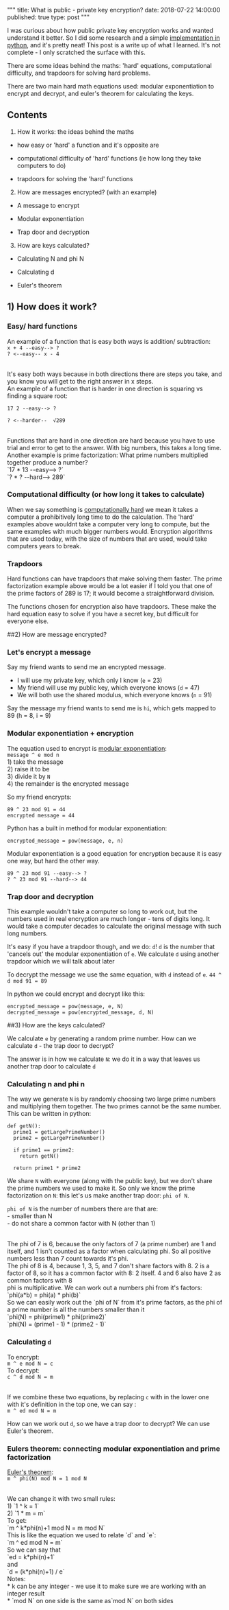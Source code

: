 """
title: What is public - private key encryption?
date: 2018-07-22 14:00:00
published: true
type: post
"""

I was curious about how public private key encryption works and wanted understand it better.  So I did some research and a simple [implementation in python](https://github.com/Nasreen123/public-private-key-encryption), and it's pretty neat!  This post is a write up of what I learned. It's not complete - I only scratched the surface with this. 

There are some ideas behind the maths: 'hard' equations, computational difficulty, and trapdoors for solving hard problems.

There are two main hard math equations used: modular exponentiation to encrypt and decrypt, and euler's theorem for calculating the keys. 

## Contents
1) How it works: the ideas behind the maths

 - how easy or 'hard' a function and it's opposite are

 - computational difficulty of 'hard' functions (ie how long they take computers to do)

 - trapdoors for solving the 'hard' functions


2) How are messages encrypted? (with an  example)

- A message to encrypt

- Modular exponentiation 

- Trap door and decryption

3) How are keys calculated?

- Calculating N and phi N

- Calculating d

- Euler's theorem


## 1) How does it work?

### Easy/ hard functions

An example of a function that is easy both ways is addition/ subtraction:
<br>`x + 4 --easy--> ?`
<br>`? <--easy-- x - 4`

<br>
It's easy both ways because in both directions there are steps you take, and you know you will get to the right answer in x steps. 

<br>
An example of a function that is harder in one direction is squaring vs finding a square root:

`17 2 --easy--> ?`

`? <--harder--  √289 `

<br>
Functions that are hard in one direction are hard because you have to use trial and error to get to the answer. With big numbers, this takes a long time. 

<br>
Another example is prime factorization: What prime numbers multiplied together produce a number?
<br>`17 * 13 --easy--> ?`
<br>`? * ? --hard--> 289`


### Computational difficulty (or how long it takes to calculate)

When we say something is [computationally hard](https://en.wikipedia.org/wiki/Computational_complexity) we mean it takes a computer a prohibitively long time to do the calculation.  The 'hard' examples above wouldnt take a computer very long to compute, but the same examples with much bigger numbers would.  Encryption algorithms that are used today, with the size of numbers that are used, would take computers years to break.


### Trapdoors

Hard functions can have trapdoors that make solving them faster.  The prime factorization example above would be a lot easier if I told you that one of the prime factors of 289 is 17; it would become a straightforward division. 

The functions chosen for encryption also have trapdoors.  These make the hard equation easy to solve if you have a secret key, but difficult for everyone else.


##2) How are message encrypted?

### Let's encrypt a message

Say my friend wants to send me an encrypted message.

* I will use my private key, which only I know (`e` = 23)
* My friend will use my public key, which everyone knows (`d` = 47)
* We will both use the shared modulus, which everyone knows (`n` = 91)

Say the message my friend wants to send me is `hi`, which gets mapped to 89 (h = 8, i = 9)


### Modular exponentiation + encryption

The equation used to encrypt is [modular exponentiation](https://en.wikipedia.org/wiki/Modular_exponentiation):
<br>`message ^ e mod n`
<br>1) take the message
<br>2) raise it to be
<br>3) divide it by `N`
<br>4) the remainder is the encrypted message

So my friend encrypts:
```
89 ^ 23 mod 91 = 44
encrypted message = 44
```

Python has a built in method for modular exponentiation:
```
encrypted_message = pow(message, e, n)
```

Modular exponentiation is a good equation for encryption because it is easy one way, but hard the other way. 

```
89 ^ 23 mod 91 --easy--> ?
? ^ 23 mod 91 --hard--> 44
```


### Trap door and decryption

This example wouldn't take a computer so long to work out, but the numbers used in real encryption are much longer - tens of digits long.  It would take a computer decades to calculate the original message with such long numbers.

It's easy if you have a trapdoor though, and we do: `d`! `d` is the number that 'cancels out' the modular exponentiation of `e`.  We calculate `d` using another trapdoor which we will talk about later

To decrypt the message we use the same equation, with `d` instead of `e`.
`44 ^ d mod 91 = 89`

In python we could encrypt and decrypt like this:
```
encrypted_message = pow(message, e, N)
decrypted_message = pow(encrypted_message, d, N)
```


##3) How are the keys calculated?

We calculate `e` by generating a random prime number.  How can we calculate `d` - the trap door to decrypt?  

The answer is in how we calculate `N`: we do it in a way that leaves us another trap door to calculate `d`

### Calculating n and phi n
The way we generate `N` is by randomly choosing two large prime numbers and multiplying them together.  The two primes cannot be the same number.  This can be written in python:
```
def getN():
  prime1 = getLargePrimeNumber()
  prime2 = getLargePrimeNumber()

  if prime1 == prime2:
    return getN()

  return prime1 * prime2
```

We share `N` with everyone (along with the public key), but we don't share the prime numbers we used to make it.  So only we know the prime factorization on `N`: this let's us make another trap door: `phi of N`. 

`phi of N` is the number of numbers there are that are:
<br>- smaller than N
<br>- do not share a common factor with N (other than 1)

<br>
The phi of 7 is 6, because the only factors of 7 (a prime number) are 1 and itself, and 1 isn't counted as a factor when calculating phi.  So all positive numbers less than 7 count towards it's phi.

<br>
The phi of 8 is 4, because 1, 3, 5, and 7 don't share factors with 8.  2 is a factor of 8, so it has a common factor with 8: 2 itself.  4 and 6 also have 2 as common factors with 8

<br>
phi is multiplicative.  We can work out a numbers phi from it's factors:
`phi(a*b) = phi(a) * phi(b)`

<br>
So we can easily work out the `phi of N` from it's prime factors, as the phi of a prime number is all the numbers smaller than it
<br>`phi(N) = phi(prime1) * phi(prime2)`
<br>`phi(N) = (prime1 - 1) * (prime2 - 1)`

### Calculating `d`
To encrypt:
<br>`m ^ e mod N = c` 
<br>To decrypt:
<br>`c ^ d mod N = m`

<br>If we combine these two equations, by replacing `c` with in the lower one with it's definition in the top one, we can say :
<br>`m ^ ed mod N = m`

How can we work out `d`, so we have a trap door to decrypt?  We can use Euler's theorem.

### Eulers theorem: connecting modular exponentiation and prime factorization

[Euler's theorem](https://en.wikipedia.org/wiki/Euler%27s_theorem):
<br>`m ^ phi(N) mod N = 1 mod N`

<br>
We can change it with two small rules:
<br>1) `1 ^ k = 1`
<br>2) `1 * m = m`

<br>
To get:
<br>`m ^ k*phi(n)+1 mod N = m mod N` 

<br>
This is like the equation we used to relate `d` and `e`:
<br>`m ^ ed mod N = m` 

<br>
So we can say that
<br>`ed = k*phi(n)+1`
<br>and
<br>`d = (k*phi(n)+1) / e`

<br>
Notes:
<br> * k can be any integer - we use it to make sure we are working with an integer result
<br> * `mod N` on one side is the same as`mod N` on both sides






